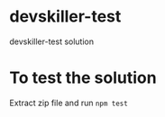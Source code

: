 # devskiller-test
devskiller-test solution

# To test the solution
 Extract zip file and run `npm test`
 
